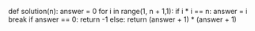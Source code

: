 def solution(n):
    answer = 0
    for i in range(1, n + 1,1):
        if i * i == n:
            answer = i
            break
    if answer == 0:
        return -1
    else:
        return (answer + 1) * (answer + 1) 